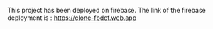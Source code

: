 This project has been deployed on firebase. The link of the firebase deployment is :  https://clone-fbdcf.web.app
